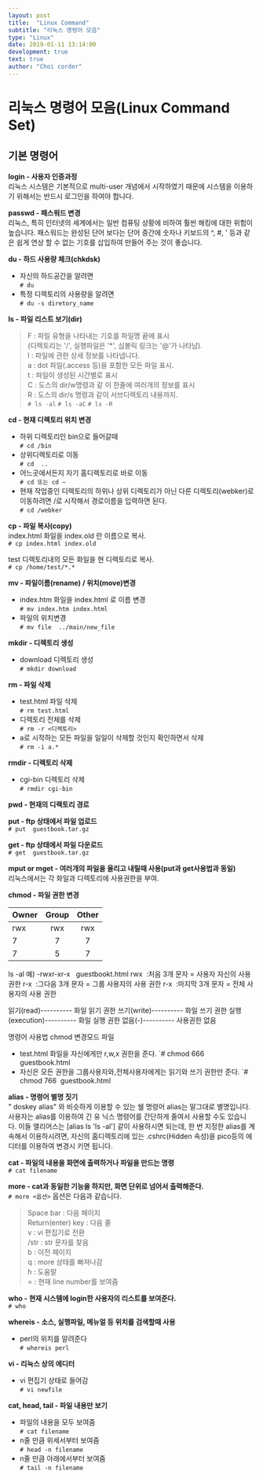 ```yaml
---
layout: post
title:  "Linux Command"
subtitle: "리눅스 명령어 모음"
type: "Linux"
date: 2019-01-11 13:14:00
development: true
text: true
author: "Choi corder"
---
```


리눅스 명령어 모음(Linux Command Set)
=======

기본 명령어
-------

**login - 사용자 인증과정**  
리눅스 시스템은 기본적으로 multi-user 개념에서 시작하였기 때문에 시스템을 이용하기 위해서는 반드시 로그인을 하여야 합니다.

**passwd - 패스워드 변경**  
리눅스, 특히 인터넷의 세계에서는 일반 컴퓨팅 상황에 비하여 훨씬 해킹에 대한 위험이 높습니다. 패스워드는 완성된 단어 보다는 단어 중간에 숫자나 키보드의 ^, #, ' 등과 같은 쉽게 연상 할 수 없는 기호를 삽입하여 만들어 주는 것이 좋습니다.


**du - 하드 사용량 체크(chkdsk)**  
- 자신의 하드공간을 알려면  
`# du`
- 특정 디렉토리의 사용량을 알려면  
`# du -s diretory_name`

**ls - 파일 리스트 보기(dir)**  
> F : 파일 유형을 나타내는 기호를 파일명 끝에 표시  
>     (디렉토리는 '/', 실행파일은 '*', 심볼릭 링크는 '@'가 나타남).  
> l  : 파일에 관한 상세 정보를 나타냅니다.  
> a : dot 파일(.access 등)을 포함한 모든 파일 표시.  
> t  : 파일이 생성된 시간별로 표시  
> C : 도스의 dir/w명령과 같 이 한줄에 여러개의 정보를 표시  
> R : 도스의 dir/s 명령과 같이 서브디렉토리 내용까지.  
`# ls -al`
`# ls -aC`
`# ls -R`

**cd - 현재 디렉토리 위치 변경**  
- 하위 디렉토리인 bin으로 들어갈때  
`# cd /bin`
- 상위디렉토리로 이동  
`# cd  ..`
- 어느곳에서든지 자기 홈디렉토리로 바로 이동  
`# cd 또는 cd ~`
- 현재 작업중인 디렉토리의 하위나 상위 디렉토리가 아닌 다른 디렉토리(webker)로 이동하려면 /로 시작해서 경로이름을 입력하면 된다.  
`# cd /webker`


**cp - 파일 복사(copy)**  
index.html 화일을 index.old 란 이름으로 복사.  
`# cp index.html index.old`

test 디렉토리내의 모든 화일을 현 디렉토리로 복사.  
`# cp /home/test/*.*`


**mv - 파일이름(rename) / 위치(move)변경**  
- index.htm 화일을 index.html 로 이름 변경  
`# mv index.htm index.html`
- 파일의 위치변경  
`# mv file  ../main/new_file`


**mkdir - 디렉토리 생성**  
- download 디렉토리 생성  
`# mkdir download`


**rm - 파일 삭제**  
- test.html 파일 삭제  
`# rm test.html`
- 디렉토리 전체를 삭제  
`# rm -r <디렉토리>`
- a로 시작하는 모든 파일을 일일이 삭제할 것인지 확인하면서 삭제   
`# rm -i a.* `


**rmdir - 디렉토리 삭제**  
- cgi-bin 디렉토리 삭제  
`# rmdir cgi-bin`

**pwd - 현재의 디렉토리 경로**  

**put - ftp 상태에서 파일 업로드**  
`# put  guestbook.tar.gz`

**get - ftp 상태에서 파일 다운로드**  
`# get  guestbook.tar.gz`

**mput or mget - 여러개의 파일을 올리고 내릴때 사용(put과 get사용법과 동일)**  
리눅스에서는 각 화일과 디렉토리에 사용권한을 부여.

**chmod - 파일 권한 변경**  
  
| Owner | Group | Other |  
|:----- |:-----:|:-----:|  
| rwx   | rwx   | rwx   |  
| 7     | 7     | 7     |  
| 7     | 5     | 7     |  

ls -al
예) -rwxr-xr-x   guestbookt.html
rwx  :처음 3개 문자 = 사용자 자신의 사용 권한
r-x  :그다음 3개 문자 = 그룹 사용자의 사용 권한
r-x  :마지막 3개 문자 = 전체 사용자의 사용 권한

읽기(read)---------- 화일 읽기 권한
쓰기(write)---------- 화일 쓰기 권한
실행(execution)---------- 화일 실행 권한
없음(-)---------- 사용권한 없음

명령어 사용법
chmod 변경모드 파일
- test.html 화일을 자신에게만 r,w,x 권한을 준다.
`# chmod 666  guestbook.html
- 자신은 모든 권한을 그룹사용자와,전체사용자에게는 읽기와 쓰기 권한만 준다.
`# chmod 766  guestbook.html

**alias - 명령어 별명 짓기**  
" doskey alias" 와 비슷하게 이용할 수 있는 쉘 명령어 alias는 말그대로 별명입니다. 사용자는 alias를 이용하여 긴 유 닉스 명령어를 간단하게 줄여서 사용할 수도 있습니다. 이들 앨리어스는 [alias ls 'ls -al'] 같이 사용하시면 되는데, 한 번 지정한 alias를 계속해서 이용하시려면, 자신의 홈디렉토리에 있는 .cshrc(Hidden 속성)을 pico등의 에디터를 이용하여 변경시 키면 됩니다.

**cat - 파일의 내용을 화면에 출력하거나 파일을 만드는 명령**  
`# cat filename`

**more - cat과 동일한 기능을 하지만, 화면 단위로 넘어서 출력해준다.**  
`# more <옵션>`
옵션은 다음과 같습니다.

> Space bar : 다음 페이지  
> Return(enter) key : 다음 줄  
> v : vi 편집기로 전환  
> /str : str 문자를 찾음  
> b : 이전 페이지  
> q : more 상태를 빠져나감  
> h : 도움말  
> = : 현재 line number를 보여줌  

**who - 현재 시스템에 login한 사용자의 리스트를 보여준다.**  
`# who`

**whereis - 소스, 실행파일, 메뉴얼 등 위치를 검색할때 사용**  
- perl의 위치를 알려준다  
`# whereis perl`

**vi - 리눅스 상의 에디터**  
- vi 편집기 상태로 들어감  
`# vi newfile`

**cat, head, tail - 파일 내용만 보기**  
- 파일의 내용을 모두 보여줌  
`# cat filename`
- n줄 만큼 위세서부터 보여줌  
`# head -n filename`
- n줄 만큼 아래에서부터 보여줌  
`# tail -n filename`